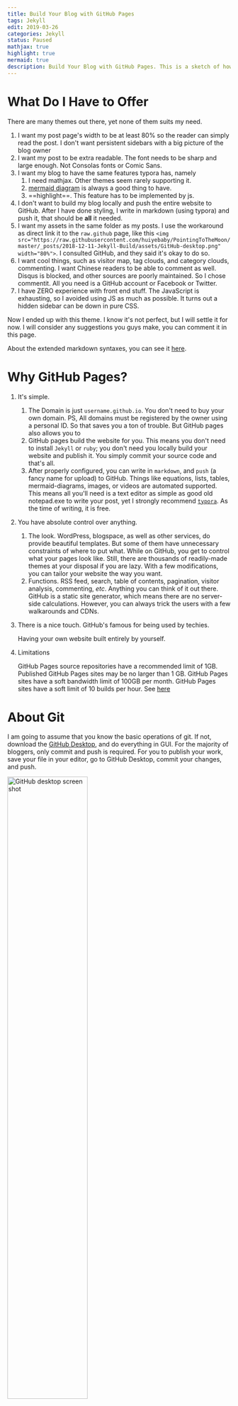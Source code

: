 ```yaml
---
title: Build Your Blog with GitHub Pages
tags: Jekyll
edit: 2019-03-26
categories: Jekyll
status: Paused
mathjax: true
highlight: true
mermaid: true
description: Build Your Blog with GitHub Pages. This is a sketch of how to use my theme `PointingToTheMoon` to write your blog. This theme is great for academic use, for it features simple post page with mathjax support and a side bar with toc. The main page on the other hand is somewhat fancy.
---
```


# What Do I Have to Offer

There are many themes out there, yet none of them suits my need. 

1. I want my post page's width to be at least 80% so the reader can simply read the post. I don't want persistent sidebars with a big picture of the blog owner
2. I want my post to be extra readable. The font needs to be sharp and large enough. Not Consolas fonts or Comic Sans. 
3. I want my blog to have the same features typora has, namely
   1. I need mathjax. Other themes seem rarely supporting it.
   2. [mermaid diagram](https://mermaidjs.github.io/) is always a good thing to have. 
   3. ==highlight==. This feature has to be implemented by js.
4. I don't want to build my blog locally and push the entire website to GitHub. After I have done styling, I write in markdown (using typora) and push it, that should be **all** it needed. 
5. I want my assets in the same folder as my posts. I use the workaround as direct link it to the `raw.github` page, like this `<img src="https://raw.githubusercontent.com/huiyebaby/PointingToTheMoon/master/_posts/2018-12-11-Jekyll-Build/assets/GitHub-desktop.png" width="80%">`. I consulted GitHub, and they said it's okay to do so.
6. I want cool things, such as visitor map, tag clouds, and category clouds, commenting. I want Chinese readers to be able to comment as well. Disqus is blocked, and other sources are poorly maintained. So I chose commentit. All you need is a GitHub account or Facebook or Twitter.
7. I have ZERO experience with front end stuff. The JavaScript is exhausting, so I avoided using JS as much as possible. It turns out a hidden sidebar can be down in pure CSS.

Now I ended up with this theme. I know it's not perfect, but I will settle it for now. I will consider any suggestions you guys make, you can comment it in this page.

About the extended markdown syntaxes, you can see it [here]().

# Why GitHub Pages?

1. It's simple.

   1. The Domain is just `username.github.io`. You don't need to buy your own domain. PS, All domains must be registered by the owner using a personal ID. So that saves you a ton of trouble. But GitHub pages also allows you to 
   2. GitHub pages build the website for you. This means you don't need to install `Jekyll` or `ruby`; you don't need you locally build your website and publish it. You simply commit your source code and that's all. 
   3. After properly configured, you can write in `markdown`, and `push` (a fancy name for upload) to GitHub.  Things like equations, lists, tables, mermaid-diagrams, images, or videos are automated supported. This means all you'll need is a text editor as simple as good old notepad.exe to write your post, yet I strongly recommend [`typora`](https://www.typora.io/). As the time of writing, it is free.

2. You have absolute control over anything.

   1. The look. WordPress, blogspace, as well as other services,  do provide beautiful templates. But some of them have unnecessary constraints of where to put what. While on GitHub, you get to control what your pages look like. Still, there are thousands of readily-made themes at your disposal if you are lazy. With a few modifications, you can tailor your website the way you want.
   2. Functions. RSS feed, search, table of contents, pagination, visitor analysis, commenting, *etc*. Anything you can think of it out there. GitHub is a static site generator, which means there are no server-side calculations. However, you can always trick the users with a few walkarounds and CDNs.

3. There is a nice touch. GitHub's famous for being used by techies.

   Having your own website built entirely by yourself.

4. Limitations

   GitHub Pages source repositories have a recommended limit of 1GB. Published GitHub Pages sites may be no larger than 1 GB. GitHub Pages sites have a soft bandwidth limit of 100GB per month.    GitHub Pages sites have a soft limit of 10 builds per hour. See [here](https://help.github.com/articles/what-is-github-pages/#usage-limits)

# About Git

I am going to assume that you know the basic operations of git. If not, download the [GitHub Desktop](https://desktop.github.com/), and do everything in GUI. For the majority of bloggers, only commit and push is required. For you to publish your work, save your file in your editor, go to GitHub Desktop, commit your changes, and push.

<img src="https://raw.githubusercontent.com/huiyebaby/PointingToTheMoon/master/_posts/2018-12-11-Jekyll-Build/assets/GitHub-desktop.png" alt="GitHub desktop screen shot" width="60%">

# Clone The Repo

Clone this [repo](https://github.com/huiyebaby/PointingToTheMoon) and publish it!

# What Should I Modify

Here is a list of files you need to modify

1. **FIRST: If you are using the "huiyebaby.github.io" repo, REMOVE ALL INFO ABOUT huiyebaby.** If you are using "/PointingToTheMoon" repo, you can ignore this step. Including personal description in `/index.html`, `/google8e731c6ab620fd34`, `/about/index.md` and my CV at `/about/CV-of-Liu-Yingkai.pdf`.

2. License.md: add your version of license at the beginning of the file.

3. Readme.md: add your description.

4. config.yml: fill in as much as you can. Also see step 7.

5. index.html: fill in the description and (if any) proposed posts.

6. register at [commentit.io](https://commentit.io/). This enables your website's comment feature.

7. register at [clustermap.com](clustermap.com). Choose your widget as "Map widget", and you will see something like

   ```html
   <script type="text/javascript" id="clustrmaps" src="//cdn.clustrmaps.com/map_v2.js?d=MlqUzlcZFdHetSQtyml5oHyt9RwVjZrsGbvyaRpMwgU&cl=ffffff&w=a"></script>
   ```

   copy the string from "d=" to "&cl=", namely "MlqUzlcZFdHetSQtyml5oHyt9RwVjZrsGbvyaRpMwgU" in this case to config.yml.

8. secret/index.html: decrypt the page use password `ykliu` and save the page locally. Choose your password, copy and paste the HTML into the input textbox, and download the page. Replace secret/index.html with the HTML file you downloaded. Now you have an encrypted page only you can use to encrypt your other pages!

9. Better google discovery: Google site authentication. Just go to [webmaster](https://search.google.com/search-console?hl=en) and click `add property` and download the google authentication file, put in under the root of your repo. A few days later, you should be able to see your website in google search by searching `site:your-site-name.github.io` (no space in between).

After that, you should be able to enjoy your blogging!